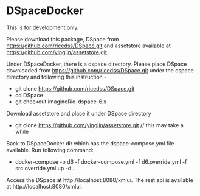 # DSpaceDocker

This is for development only.

Please download this package, DSpace from https://github.com/ricedss/DSpace.git and assetstore available at https://github.com/yingjin/assetstore.git.

Under DSpaceDocker, there is a dspace directory. Please place DSpace downloaded from https://github.com/ricedss/DSpace.git under the dspace directory and following this instruction -
  - git clone https://github.com/ricedss/DSpace.git
  - cd DSpace 
  - git checkout imagineRio-dspace-6.x 
  
Download assetstore and place it under DSpace directory
  - git clone https://github.com/yingjin/assetstore.git   // this may take a while 

Back to DSpaceDocker dir which has the dspace-compose.yml file available. Run following command:

  - docker-compose -p d6 -f docker-compose.yml -f d6.override.yml -f src.override.yml up -d . 

Access the DSpace at http://localhost:8080/xmlui. The rest api is available at http://localhost:8080/xmlui.



